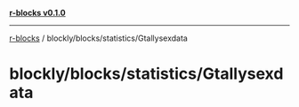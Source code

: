 [**r-blocks v0.1.0**](../../../../README.md)

***

[r-blocks](../../../../modules.md) / blockly/blocks/statistics/Gtallysexdata

# blockly/blocks/statistics/Gtallysexdata
